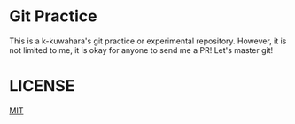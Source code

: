 # Git Practice

This is a k-kuwahara's git practice or experimental repository. However, it is not limited to me, it is okay for anyone to send me a PR! Let's master git!

# LICENSE
[MIT](https://github.com/k-kuwahara/git-practice/blob/master/LICENSE)
